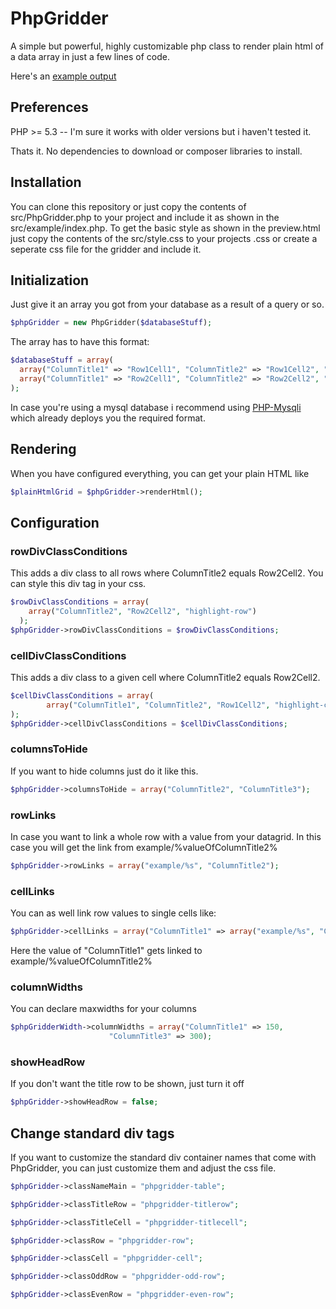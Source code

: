 # PhpGridder
A simple but powerful, highly customizable php class to render plain html of a data array in just a few lines of code.

Here's an [example output](https://htmlpreview.github.io/?https://github.com/llotz/PhpGridder/blob/master/preview.html)

## Preferences

PHP >= 5.3  -- I'm sure it works with older versions but i haven't tested it. 

Thats it. No dependencies to download or composer libraries to install.

## Installation

You can clone this repository or just copy the contents of src/PhpGridder.php to your project and include it as shown in the src/example/index.php. To get the basic style as shown in the preview.html just copy the contents of the src/style.css to your projects .css or create a seperate css file for the gridder and include it.

## Initialization

Just give it an array you got from your database as a result of a query or so. 
```php
$phpGridder = new PhpGridder($databaseStuff);
```

The array has to have this format:
```php
$databaseStuff = array(
  array("ColumnTitle1" => "Row1Cell1", "ColumnTitle2" => "Row1Cell2", "ColumnTitle3" => "Row1Cell3"),
  array("ColumnTitle1" => "Row2Cell1", "ColumnTitle2" => "Row2Cell2", "ColumnTitle3" => "Row2Cell3")
);
```

In case you're using a mysql database i recommend using [PHP-Mysqli](https://github.com/ThingEngineer/PHP-MySQLi-Database-Class) which already deploys you the required format.

## Rendering

When you have configured everything, you can get your plain HTML like 
```php
$plainHtmlGrid = $phpGridder->renderHtml();
```

## Configuration

### rowDivClassConditions

This adds a div class to all rows where ColumnTitle2 equals Row2Cell2. You can style this div tag in your css.

```php
$rowDivClassConditions = array(
    array("ColumnTitle2", "Row2Cell2", "highlight-row")	
  );
$phpGridder->rowDivClassConditions = $rowDivClassConditions;
```

### cellDivClassConditions

This adds a div class to a given cell where ColumnTitle2 equals Row2Cell2. 

```php
$cellDivClassConditions = array(
		array("ColumnTitle1", "ColumnTitle2", "Row1Cell2", "highlight-cell")
);
$phpGridder->cellDivClassConditions = $cellDivClassConditions;
```

### columnsToHide

If you want to hide columns just do it like this.

```php
$phpGridder->columnsToHide = array("ColumnTitle2", "ColumnTitle3");
```

### rowLinks

In case you want to link a whole row with a value from your datagrid. In this case you will get the link from example/%valueOfColumnTitle2%

```php
$phpGridder->rowLinks = array("example/%s", "ColumnTitle2");
```

### cellLinks

You can as well link row values to single cells like:
```php
$phpGridder->cellLinks = array("ColumnTitle1" => array("example/%s", "ColumnTitle2"));
```
Here the value of "ColumnTitle1" gets linked to example/%valueOfColumnTitle2%

### columnWidths

You can declare maxwidths for your columns
```php
$phpGridderWidth->columnWidths = array("ColumnTitle1" => 150,
                      "ColumnTitle3" => 300);
```

### showHeadRow

If you don't want the title row to be shown, just turn it off

```php
$phpGridder->showHeadRow = false;
```

## Change standard div tags
If you want to customize the standard div container names that come with PhpGridder, you can just customize them and adjust the css file.

```php
$phpGridder->classNameMain = "phpgridder-table";

$phpGridder->classTitleRow = "phpgridder-titlerow";

$phpGridder->classTitleCell = "phpgridder-titlecell";

$phpGridder->classRow = "phpgridder-row";

$phpGridder->classCell = "phpgridder-cell";

$phpGridder->classOddRow = "phpgridder-odd-row";

$phpGridder->classEvenRow = "phpgridder-even-row";

```
